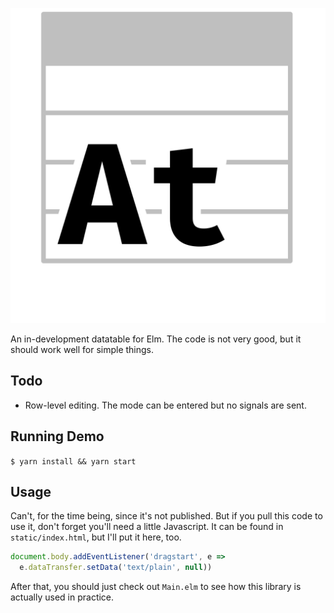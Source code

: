 ![](logo.svg)

An in-development datatable for Elm. The code is not very good, but it should
work well for simple things.

## Todo

* Row-level editing. The mode can be entered but no signals are sent.

## Running Demo

`$ yarn install && yarn start`

## Usage

Can't, for the time being, since it's not published. But if you pull this code
to use it, don't forget you'll need a little Javascript. It can be found in
`static/index.html`, but I'll put it here, too.

```js
document.body.addEventListener('dragstart', e =>
  e.dataTransfer.setData('text/plain', null))
```

After that, you should just check out `Main.elm` to see how this library is
actually used in practice.
